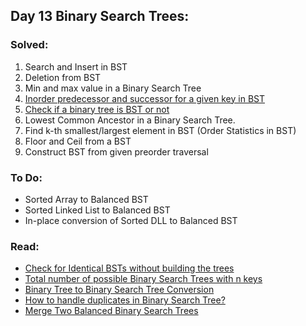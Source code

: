 ## Day 13 Binary Search Trees: 


### Solved:

1. Search and Insert in BST
2. Deletion from BST
3. Min and max value in a Binary Search Tree
4. [Inorder predecessor and successor for a given key in BST](http://www.geeksforgeeks.org/inorder-predecessor-successor-given-key-bst/)
5. [Check if a binary tree is BST or not](http://www.geeksforgeeks.org/a-program-to-check-if-a-binary-tree-is-bst-or-not/)
6. Lowest Common Ancestor in a Binary Search Tree.
7. Find k-th smallest/largest element in BST (Order Statistics in BST)
8. Floor and Ceil from a BST
9. Construct BST from given preorder traversal


### To Do:
* Sorted Array to Balanced BST
* Sorted Linked List to Balanced BST
* In-place conversion of Sorted DLL to Balanced BST


### Read:
* [Check for Identical BSTs without building the trees](http://www.geeksforgeeks.org/check-for-identical-bsts-without-building-the-trees/)
* [Total number of possible Binary Search Trees with n keys](https://en.wikipedia.org/wiki/Catalan_number)
* [Binary Tree to Binary Search Tree Conversion](http://www.geeksforgeeks.org/binary-tree-to-binary-search-tree-conversion/)
* [How to handle duplicates in Binary Search Tree?](http://www.geeksforgeeks.org/how-to-handle-duplicates-in-binary-search-tree/)
* [Merge Two Balanced Binary Search Trees](http://www.geeksforgeeks.org/merge-two-balanced-binary-search-trees/)


